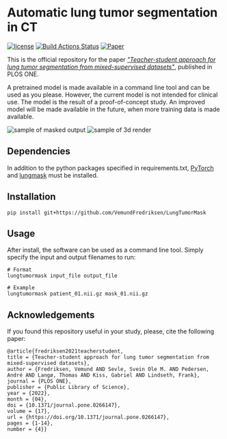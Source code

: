 # Automatic lung tumor segmentation in CT

[![license](https://img.shields.io/github/license/DAVFoundation/captain-n3m0.svg?style=flat-square)](https://github.com/DAVFoundation/captain-n3m0/blob/master/LICENSE)
[![Build Actions Status](https://github.com/VemundFredriksen/LungTumorMask/workflows/Build/badge.svg)](https://github.com/VemundFredriksen/LungTumorMask/actions)
[![Paper](https://zenodo.org/badge/DOI/10.1371/journal.pone.0266147.svg)](https://doi.org/10.1371/journal.pone.0266147)

This is the official repository for the paper [_"Teacher-student approach for lung tumor segmentation from mixed-supervised datasets"_](https://journals.plos.org/plosone/article?id=10.1371/journal.pone.0266147), published in PLOS ONE.

A pretrained model is made available in a command line tool and can be used as you please. However, the current model is not intended for clinical use. The model is the result of a proof-of-concept study. An improved model will be made available in the future, when more training data is made available.

![sample of masked output](https://github.com/VemundFredriksen/LungTumorMask/releases/download/0.0.1/sample_images.png "Sample output of two different tumors")
![sample of 3d render](https://github.com/VemundFredriksen/LungTumorMask/releases/download/0.0.1/sample_renders.png "3D render of two masked outputs")

## Dependencies
In addition to the python packages specified in requirements.txt, [PyTorch](https://pytorch.org/get-started/locally/) and [lungmask](https://github.com/JoHof/lungmask) must be installed.

## Installation
```
pip install git+https://github.com/VemundFredriksen/LungTumorMask
```

## Usage
After install, the software can be used as a command line tool. Simply specify the input and output filenames to run:
```
# Format
lungtumormask input_file output_file

# Example
lungtumormask patient_01.nii.gz mask_01.nii.gz
```

## Acknowledgements
If you found this repository useful in your study, please, cite the following paper:
```
@article{fredriksen2021teacherstudent,
title = {Teacher-student approach for lung tumor segmentation from mixed-supervised datasets},
author = {Fredriksen, Vemund AND Sevle, Svein Ole M. AND Pedersen, André AND Langø, Thomas AND Kiss, Gabriel AND Lindseth, Frank},
journal = {PLOS ONE},
publisher = {Public Library of Science},
year = {2022},
month = {04},
doi = {10.1371/journal.pone.0266147},
volume = {17},
url = {https://doi.org/10.1371/journal.pone.0266147},
pages = {1-14},
number = {4}}
```
